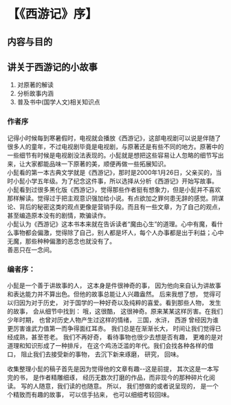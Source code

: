 # 【《西游记》序】
## 内容与目的
## 讲关于西游记的小故事
1. 对原著的解读
2. 分析故事内涵
3. 普及书中(国学人文)相关知识点

### 作者序
记得小时候每到寒暑假时，电视就会播放《西游记》，这部电视剧可以说是伴随了很多人的童年，不过电视剧毕竟是电视剧，与原著还是有些不同的地方。原著中的一些细节有时候是电视剧没法表现的。小髭就是想把这些容易让人忽略的细节写出来，让大家都能品味一下原著的美，顺便再做一些拓展知识。   
小髭看的第一本古典文学就是《西游记》，那时是2000年1月26日，父亲买的，当时小髭小学五年级。为了纪念这件事，所以选择从分析《西游记》开始写故事。   
小髭看到过很多黑化版《西游记》，觉得那些作者挺有想象力，但是小髭并不喜欢那样解读。觉得过于把主观意识强加给小说。有点欲加之罪何患无辞的感觉。阴谋论、背后的秘密这类的观点更像是营销手段。而且有一些文章，为了自己的观点，甚至编造原本没有的剧情，欺骗读作。   
小髭认为《西游记》这本书本来就在告诉读者“魔由心生”的道理。心中有魔，看什么事物都会偏激，觉得除了自己，别人都是坏人，每个人办事都是出于利益；心中无魔，那些种种偏激的恶念也就没有了。   
善恶只在一念间。
### 编者序：
小髭是一个善于讲故事的人， 这本身是件很神奇的事， 因为他向来自认为讲故事和表达能力并不算出色。但他的故事总能让人兴趣盎然。 后来我想了想， 觉得可以归因为对于历史， 对于国学的一种好奇以及纯粹的喜爱。看到那些人物， 发生的故事， 会从细节中找到： 哦，这很酷， 这很神奇。原来某某这样厉害。在我们少年时期， 也曾对历史人物产生过这样的情绪， 三国，水浒， 西游 曾经因为谁更厉害谁武力值第一而争得面红耳赤。
我们总是在渐渐长大， 时间让我们觉得已经成熟，甚至苍老。 我们不再好奇， 看待事物也很少去想是否有趣， 更难的是对道理和知识形成了一种排斥， 在这个鸡汤泛滥的年代。我们会找各种各样的借口， 阻止我们去接受新的事物， 去沉下新来琢磨， 研究， 回味。

收集整理小髭的稿子首先是因为觉得他的文章有趣--这是前提， 其次这是一本写完的书， 是作者精雕细琢， 经历无数次打磨的作品，而非现今的那种碎片化阅读。 写的人随意，我们读的也随意。 所以， 我们想做的或者说呈现的， 是一个个精致而有趣的故事， 可以信手拈来， 也可以细细考较回味。



